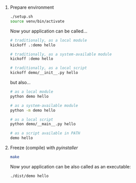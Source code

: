 1. Prepare environment

    ```sh
    ./setup.sh
    source venv/bin/activate
    ```

    Now your application can be called...

    ```sh
    # traditionally, as a local module
    kickoff .:demo hello
    
    # traditionally, as a system-available module
    kickoff :demo hello
    
    # traditionally, as a local script
    kickoff demo/__init__.py hello
    ```

    but also...

    ```sh
    # as a local module
    python demo hello
    
    # as a system-available module
    python -m demo hello
    
    # as a local script
    python demo/__main__.py hello
    
    # as a script available in PATH
    demo hello
    ```

2. Freeze (compile) with *pyinstaller*

    ```sh
    make
    ```

    Now your application can be also called as an executable:

    ```sh
    ./dist/demo hello
    ```
